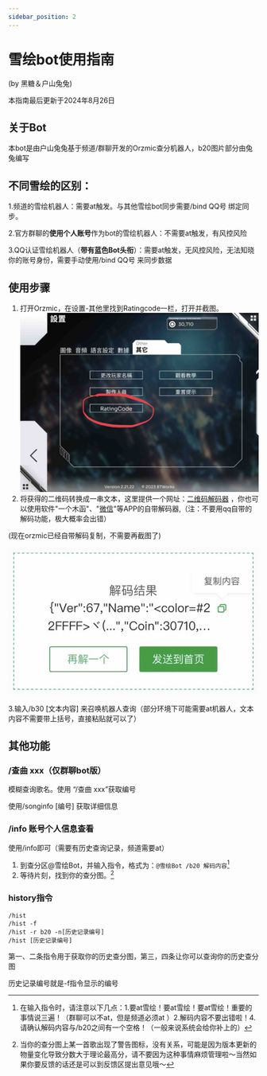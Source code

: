 ```yaml
---
sidebar_position: 2
---
```


# 雪绘bot使用指南

(by 黑糖＆户山兔兔)

本指南最后更新于2024年8月26日

## 关于Bot

本bot是由户山兔兔基于频道/群聊开发的Orzmic查分机器人，b20图片部分由兔兔编写

## 不同雪绘的区别：

1.频道的雪绘机器人：需要at触发。与其他雪绘bot同步需要/bind QQ号 绑定同步。

2.官方群聊的**使用个人账号**作为bot的雪绘机器人：不需要at触发，有风控风险

3.QQ认证雪绘机器人（**带有蓝色Bot头衔**）：需要at触发，无风控风险，无法知晓你的账号身份，需要手动使用/bind QQ号 来同步数据


## 使用步骤

1. 打开Orzmic，在设置-其他里找到Ratingcode一栏，打开并截图。
![Alt text](./img/RcUI.png)
2. 将获得的二维码转换成一串文本，这里提供一个网址：[二维码解码器](https://cli.im/deqr )
，你也可以使用软件"一个木函"、"<a href="weixin://">微信</a>"等APP的自带解码器,（注：不要用qq自带的解码功能，极大概率会出错）

(现在orzmic已经自带解码复制，不需要再截图了)

![Alt text](./img/qrcode.png)

3.输入/b30 \[文本内容] 来召唤机器人查询（部分环境下可能需要at机器人，文本内容不需要带上括号，直接粘贴就可以了）


## 其他功能

### /查曲 xxx（仅群聊bot版）

模糊查询歌名。使用 “/查曲 xxx”获取编号

使用/songinfo \[编号] 获取详细信息

### /info 账号个人信息查看

使用/info即可（需要有历史查询记录，频道需要at）

1. 到查分区@雪绘Bot，并输入指令，格式为：`@雪绘Bot /b20 解码内容`[^（1）]
2. 等待片刻，找到你的查分图。[^（2）]

### history指令

```
/hist 
/hist -f
/hist -r b20 -n[历史记录编号]
/hist [历史记录编号]
```

第一、二条指令用于获取你的历史查分图，第三，四条让你可以查询你的历史查分图

历史记录编号就是-f指令显示的编号


[^（1）]: 在输入指令时，请注意以下几点：1.要at雪绘！要at雪绘！要at雪绘！重要的事情说三遍！（群聊可以不at，但是频道必须at    ）2.解码内容不要出错啦！4.请确认解码内容与/b20之间有一个空格！（一般来说系统会给你补上的）

[^（2）]: 当你的查分图上某一首歌出现了警告图标，没有关系，可能是因为版本更新的物量变化导致分数大于理论最高分，请不要因为这种事情麻烦管理啦～当然如果你要反馈的话还是可以到反馈区提出意见哦～